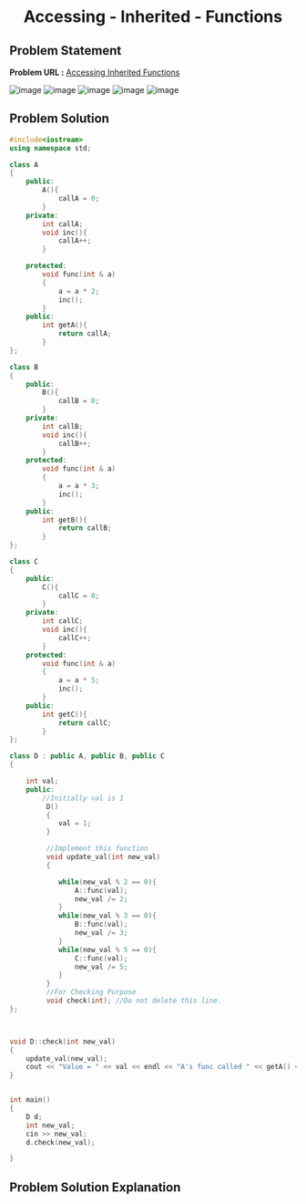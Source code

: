<h1 align='center'>Accessing - Inherited - Functions</h1>

## Problem Statement

**Problem URL :** [Accessing Inherited Functions](https://www.hackerrank.com/challenges/accessing-inherited-functions/problem?isFullScreen=true)

![image](https://github.com/user-attachments/assets/7b9f5a08-d2a4-457d-8d32-f315df942ba9)
![image](https://github.com/user-attachments/assets/3065195d-50ae-4ab6-a7be-845e9cc7dd95)
![image](https://github.com/user-attachments/assets/0cad11ef-19f3-48bb-99ee-d7bab653a3bb)
![image](https://github.com/user-attachments/assets/061bb429-bea0-4cc2-b298-768dee78b994)
![image](https://github.com/user-attachments/assets/3b3f4587-6c04-4220-9b30-b52f47bda535)

## Problem Solution
```cpp
#include<iostream>
using namespace std;

class A
{
    public:
        A(){
            callA = 0;
        }
    private:
        int callA;
        void inc(){
            callA++;
        }

    protected:
        void func(int & a)
        {
            a = a * 2;
            inc();
        }
    public:
        int getA(){
            return callA;
        }
};

class B
{
    public:
        B(){
            callB = 0;
        }
    private:
        int callB;
        void inc(){
            callB++;
        }
    protected:
        void func(int & a)
        {
            a = a * 3;
            inc();
        }
    public:
        int getB(){
            return callB;
        }
};

class C
{
    public:
        C(){
            callC = 0;
        }
    private:
        int callC;
        void inc(){
            callC++;
        }
    protected:
        void func(int & a)
        {
            a = a * 5;
            inc();
        }
    public:
        int getC(){
            return callC;
        }
};

class D : public A, public B, public C
{

	int val;
	public:
		//Initially val is 1
		 D()
		 {
		 	val = 1;
		 }

		 //Implement this function
		 void update_val(int new_val)
		 {

			while(new_val % 2 == 0){
                A::func(val);
                new_val /= 2;
            }
            while(new_val % 3 == 0){
                B::func(val);
                new_val /= 3;
            }
            while(new_val % 5 == 0){
                C::func(val);
                new_val /= 5;
            }
		 }
		 //For Checking Purpose
		 void check(int); //Do not delete this line.
};



void D::check(int new_val)
{
    update_val(new_val);
    cout << "Value = " << val << endl << "A's func called " << getA() << " times " << endl << "B's func called " << getB() << " times" << endl << "C's func called " << getC() << " times" << endl;
}


int main()
{
    D d;
    int new_val;
    cin >> new_val;
    d.check(new_val);

}
```

## Problem Solution Explanation


